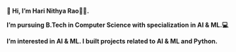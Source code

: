 **👋 Hi, I’m Hari Nithya Rao👩‍💻.**

**I’m  pursuing B.Tech in Computer Science with specialization in AI & ML.💻** 

**I’m interested in AI & ML. I built projects related to AI & ML and Python.**

